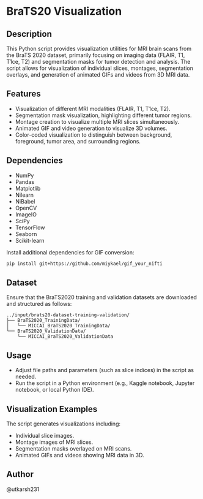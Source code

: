 # BraTS20 Visualization

## Description
This Python script provides visualization utilities for MRI brain scans from the BraTS 2020 dataset, primarily focusing on imaging data (FLAIR, T1, T1ce, T2) and segmentation masks for tumor detection and analysis. The script allows for visualization of individual slices, montages, segmentation overlays, and generation of animated GIFs and videos from 3D MRI data.

## Features
- Visualization of different MRI modalities (FLAIR, T1, T1ce, T2).
- Segmentation mask visualization, highlighting different tumor regions.
- Montage creation to visualize multiple MRI slices simultaneously.
- Animated GIF and video generation to visualize 3D volumes.
- Color-coded visualization to distinguish between background, foreground, tumor area, and surrounding regions.

## Dependencies
- NumPy
- Pandas
- Matplotlib
- Nilearn
- NiBabel
- OpenCV
- ImageIO
- SciPy
- TensorFlow
- Seaborn
- Scikit-learn

Install additional dependencies for GIF conversion:
```bash
pip install git+https://github.com/miykael/gif_your_nifti
```

## Dataset
Ensure that the BraTS2020 training and validation datasets are downloaded and structured as follows:
```
../input/brats20-dataset-training-validation/
├── BraTS2020_TrainingData/
│   └── MICCAI_BraTS2020_TrainingData/
└── BraTS2020_ValidationData/
    └── MICCAI_BraTS2020_ValidationData
```

## Usage
- Adjust file paths and parameters (such as slice indices) in the script as needed.
- Run the script in a Python environment (e.g., Kaggle notebook, Jupyter notebook, or local Python IDE).

## Visualization Examples
The script generates visualizations including:
- Individual slice images.
- Montage images of MRI slices.
- Segmentation masks overlayed on MRI scans.
- Animated GIFs and videos showing MRI data in 3D.

## Author
@utkarsh231

